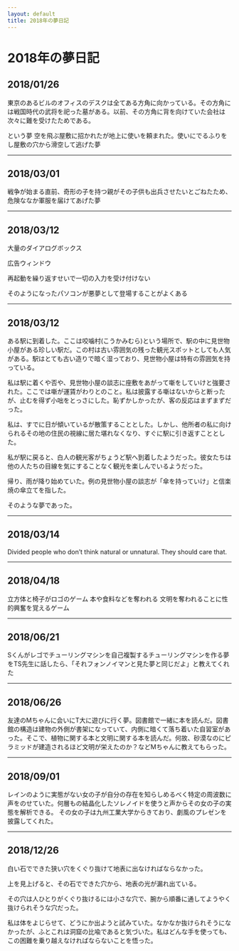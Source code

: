 ```yaml
---
layout: default
title: 2018年の夢日記
---
```


# 2018年の夢日記
<a id="1"></a>
<a href="#1"></a>
## 2018/01/26
東京のあるビルのオフィスのデスクは全てある方角に向かっている。その方角には戦国時代の武将を祀った墓がある。以前、その方角に背を向けていた会社は次々に難を受けたためである。

という夢
空を飛ぶ屋敷に招かれたが地上に使いを頼まれた。使いにでるふりをし屋敷の穴から滑空して逃げた夢


---
<a id="2"></a>
<a href="#2"></a>
## 2018/03/01
戦争が始まる直前、奇形の子を持つ親がその子供も出兵させたいとごねたため、危険ななか軍服を届けてあげた夢


---
<a id="3"></a>
<a href="#3"></a>
## 2018/03/12
大量のダイアログボックス

広告ウィンドウ

再起動を繰り返すせいで一切の入力を受け付けない

そのようになったパソコンが悪夢として登場することがよくある


---
<a id="4"></a>
<a href="#4"></a>
## 2018/03/12
ある駅に到着した。ここは咬噛村(こうかみむら)という場所で、駅の中に見世物小屋がある珍しい駅だ。この村は古い雰囲気の残った観光スポットとしても人気がある。駅はとても古い造りで暗く湿っており、見世物小屋は特有の雰囲気を持っている。

私は駅に着くや否や、見世物小屋の談志に座敷をあがって噺をしていけと強要された。ここでは噺が運賃がわりとのこと。私は披露する噺はないからと断ったが、止むを得ず小咄をとっさにした。恥ずかしかったが、客の反応はまずまずだった。

私は、すでに日が傾いているが散策することとした。しかし、他所者の私に向けられるその地の住民の視線に居た堪れなくなり、すぐに駅に引き返すこととした。

私が駅に戻ると、白人の観光客がちょうど駅へ到着したようだった。彼女たちは他の人たちの目線を気にすることなく観光を楽しんでいるようだった。

帰り、雨が降り始めていた。例の見世物小屋の談志が「傘を持っていけ」と信楽焼の傘立てを指した。

そのような夢であった。

---
<a id="5"></a>
<a href="#5"></a>
## 2018/03/14
Divided people who don’t think natural or unnatural.
They should care that.

---
<a id="6"></a>
<a href="#6"></a>
## 2018/04/18
立方体と椅子がロゴのゲーム
本や食料などを奪われる
文明を奪われることに性的興奮を覚えるゲーム

---
<a id="7"></a>
<a href="#7"></a>
## 2018/06/21
Sくんがレゴでチューリングマシンを自己複製するチューリングマシンを作る夢をTS先生に話したら、「それフォンノイマンと見た夢と同じだよ」と教えてくれた

---
<a id="8"></a>
<a href="#8"></a>
## 2018/06/26
友達のMちゃんに会いにT大に遊びに行く夢。図書館で一緒に本を読んだ。図書館の構造は建物の外側が書架になっていて、内側に暗くて落ち着いた自習室があった。そこで、植物に関する本と文明に関する本を読んだ。何故、砂漠なのにピラミッドが建造されるほど文明が栄えたのか？などMちゃんに教えてもらった。

---
<a id="9"></a>
<a href="#9"></a>
## 2018/09/01
レインのように実態がない女の子が自分の存在を知らしめるべく特定の周波数に声をのせていた。何層もの結晶化したソレノイドを使うと声からその女の子の実態を解析できる。
その女の子は九州工業大学からきており、劇風のプレゼンを披露してくれた。

---
<a id="10"></a>
<a href="#10"></a>
## 2018/12/26
白い石でできた狭い穴をくぐり抜けて地表に出なければならなかった。

上を見上げると、その石でできた穴から、地表の光が漏れ出ている。

その穴は人ひとりがくぐり抜けるには小さな穴で、腕から順番に通してようやく抜けられそうな穴だった。

私は体をよじらせて、どうにか出ようと試みていた。なかなか抜けられそうになかったが、ふとこれは洞窟の比喩であると気づいた。私はどんな手を使っても、この困難を乗り越えなければならないことを悟った。

